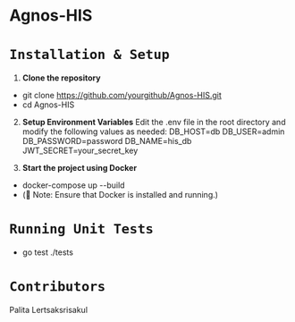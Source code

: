 # Agnos-HIS

# `Installation & Setup`
1. **Clone the repository**
- git clone https://github.com/yourgithub/Agnos-HIS.git
- cd Agnos-HIS

2. **Setup Environment Variables**
Edit the .env file in the root directory and modify the following values as needed:
DB_HOST=db
DB_USER=admin
DB_PASSWORD=password
DB_NAME=his_db
JWT_SECRET=your_secret_key

3. **Start the project using Docker**
- docker-compose up --build
- (📌 Note: Ensure that Docker is installed and running.)

# `Running Unit Tests`
- go test ./tests

# `Contributors`
Palita Lertsaksrisakul





